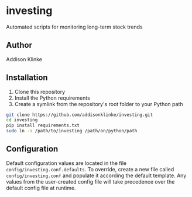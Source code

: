 # investing
Automated scripts for monitoring long-term stock trends 

## Author

Addison Klinke

## Installation

1. Clone this repository
2. Install the Python requirements
3. Create a symlink from the repository's root folder to your Python path

```bash
git clone https://github.com/addisonklinke/investing.git
cd investing
pip install requirements.txt
sudo ln -s /path/to/investing /path/on/python/path
```

## Configuration

Default configuration values are located in the file 
`config/investing.conf.defaults`. To override, create a new file called 
`config/investing.conf` and populate it according the default template. Any 
values from the user-created config file will take precedence over the default 
config file at runtime. 
